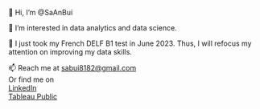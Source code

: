 👋 Hi, I’m @SaAnBui

👀 I’m interested in data analytics and data science. <br>

🌱 I just took my French DELF B1 test in June 2023. Thus, I will refocus my attention on improving my data skills. 

📫 Reach me at sabui8182@gmail.com  
Or find me on  
[LinkedIn](https://www.linkedin.com/in/saanbui)  
[Tableau Public](https://public.tableau.com/app/profile/sa.bui3397)



